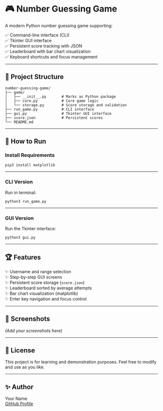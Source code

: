 # 🎮 Number Guessing Game

A modern Python number guessing game supporting:

✅ Command-line interface (CLI)  
✅ Tkinter GUI interface  
✅ Persistent score tracking with JSON  
✅ Leaderboard with bar chart visualization  
✅ Keyboard shortcuts and focus management

---

## 📂 Project Structure

```
number-guessing-game/
├── game/
│   ├── __init__.py       # Marks as Python package
│   ├── core.py           # Core game logic
│   └── storage.py        # Score storage and validation
├── run_game.py           # CLI interface
├── gui.py                # Tkinter GUI interface
├── score.json            # Persistent scores
└── README.md
```

---

## 🚀 How to Run

### Install Requirements

```
pip3 install matplotlib
```

---

### CLI Version

Run in terminal:

```
python3 run_game.py
```

---

### GUI Version

Run the Tkinter interface:

```
python3 gui.py
```

---

## 🏆 Features

✨ Username and range selection  
✨ Step-by-step GUI screens  
✨ Persistent score storage (`score.json`)  
✨ Leaderboard sorted by average attempts  
✨ Bar chart visualization (matplotlib)  
✨ Enter key navigation and focus control  

---

## 🎨 Screenshots

*(Add your screenshots here)*

---

## 📝 License

This project is for learning and demonstration purposes.
Feel free to modify and use as you like.

---

## ✨ Author

Your Name  
[GitHub Profile](https://github.com/yourusername)


